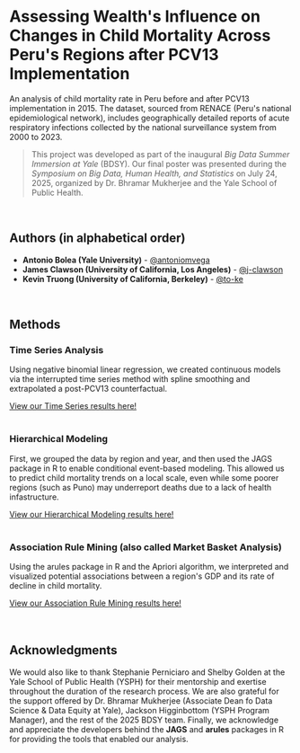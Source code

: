 # Assessing Wealth's Influence on Changes in Child Mortality Across Peru's Regions after PCV13 Implementation
An analysis of child mortality rate in Peru before and after PCV13 implementation in 2015. The dataset, sourced from RENACE (Peru's national epidemiological network),
includes geographically detailed reports of acute respiratory infections collected by the national surveillance system from 2000 to 2023.


> This project was developed as part of the inaugural *Big Data Summer Immersion at Yale* (BDSY). Our final poster was presented during the *Symposium on Big Data, Human Health, and Statistics* on July 24, 2025, organized by Dr. Bhramar Mukherjee and the Yale School of Public Health.

<br>



## Authors (in alphabetical order)

- **Antonio Bolea (Yale University)** - [@antoniomvega](https://github.com/antoniomvega)
- **James Clawson (University of California, Los Angeles)** - [@j-clawson](https://github.com/j-clawson)
- **Kevin Truong (University of California, Berkeley)** - [@to-ke](https://github.com/to-ke)

<br>


## Methods

### Time Series Analysis

Using negative binomial linear regression, we created continuous models via the interrupted time series method with spline smoothing
and extrapolated a post-PCV13 counterfactual. 

[View our Time Series results here!](TS%20graphs)
<br><br>




### Hierarchical Modeling

First, we grouped the data by region and year, and then used the JAGS package in R to enable conditional event-based modeling. This allowed us to predict child mortality trends on a
local scale, even while some poorer regions (such as Puno) may underreport deaths due to a lack of health infastructure.

[View our Hierarchical Modeling results here!](Hierarchical-Modeling/Models%20on%20Poster)
<br><br>


### Association Rule Mining (also called Market Basket Analysis)

Using the arules package in R and the Apriori algorithm, we interpreted and visualized potential associations between a region's GDP and its rate of decline in child mortality.

[View our Association Rule Mining results here!](Market%20Basket%20graphs)
<br><br><br>




## Acknowledgments

We would also like to thank Stephanie Perniciaro and Shelby Golden at the Yale School of Public Health (YSPH) for their mentorship and exertise throughout the duration of the research process. We are also grateful for the support offered by Dr. Bhramar Mukherjee (Associate Dean fo Data Science & Data Equity at Yale), Jackson Higginbottom (YSPH Program Manager), and the rest of the 2025 BDSY team. Finally, we acknowledge and appreciate the developers behind the **JAGS** and **arules** packages in R for providing the tools that enabled our analysis.

